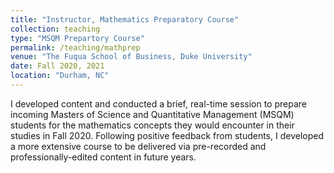 ```yaml
---
title: "Instructor, Mathematics Preparatory Course"
collection: teaching
type: "MSQM Prepartory Course"
permalink: /teaching/mathprep
venue: "The Fuqua School of Business, Duke University"
date: Fall 2020, 2021
location: "Durham, NC"
---
```


I developed content and conducted a brief, real-time session to prepare incoming Masters of Science and Quantitative Management (MSQM) students for the mathematics concepts they would encounter in their studies in Fall 2020. Following positive feedback from students, I developed a more extensive course to be delivered via pre-recorded and professionally-edited content in future years.
